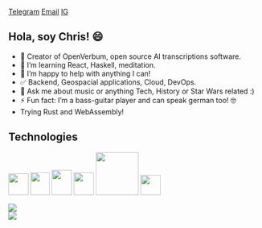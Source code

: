 [Telegram](https://telegram.me/Chris_Klempau)
[Email](mailto:christian.klempau@uc.cl)
[IG](https://www.instagram.com/christian_klempau/)

## Hola, soy Chris! :smile:

- 📙 Creator of OpenVerbum, open source AI transcriptions software.
- 🌱 I’m learning React, Haskell, meditation.
- 🤔 I’m happy to help with anything I can!
- ✅ Backend, Geospacial applications, Cloud, DevOps.
- 💬 Ask me about music or anything Tech, History or Star Wars related :)
- ⚡ Fun fact: I’m a bass-guitar player and can speak german too! :nerd_face:
- Trying Rust and WebAssembly!

## Technologies
<p float="left">

<img width=40 height=43 src="https://upload.vectorlogo.zone/logos/javascript/images/239ec8a4-163e-4792-83b6-3f6d96911757.svg">

<img width=38 height=45 src="https://www.vectorlogo.zone/logos/ruby-lang/ruby-lang-icon.svg">

<img width=40 height=50 src="https://www.vectorlogo.zone/logos/python/python-icon.svg">

<img width=40 height=45 src="https://www.vectorlogo.zone/logos/postgresql/postgresql-icon.svg">
  
<img width=85 src="https://www.vectorlogo.zone/logos/rust-lang/rust-lang-ar21.svg">
  
<img width=40 src="https://i.pinimg.com/originals/6e/46/e7/6e46e7dbe2bb73dacc055e5dbd85c3ad.png">
<p/>

<a href="https://github.com/anuraghazra/github-readme-stats">
  <img align="center" src="https://github-readme-stats.vercel.app/api?username=Christian-Klempau&count_private=true&theme=material-palenight" />
</a>

<br>

<a href="https://github.com/anuraghazra/github-readme-stats">
  <img align="center" src="https://github-readme-stats.vercel.app/api/top-langs/?username=Christian-Klempau&theme=material-palenight" />
</a>
